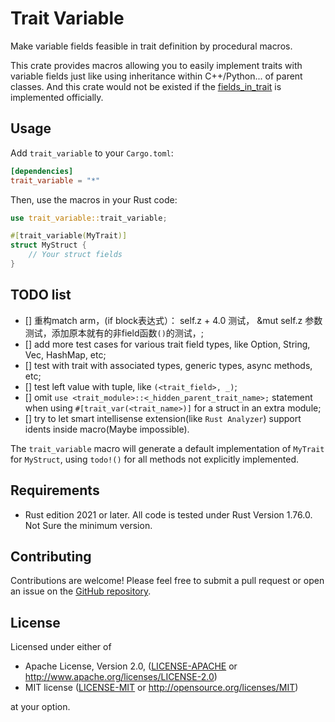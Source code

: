 # Trait Variable
Make variable fields feasible in trait definition by procedural macros.

This crate provides macros allowing you to easily implement traits with variable fields just like using inheritance within C++/Python... of parent classes. And this crate would not be existed if the [fields_in_trait](https://github.com/rust-lang/rfcs/pull/1546) is implemented officially.

## Usage

Add `trait_variable` to your `Cargo.toml`:

```toml
[dependencies]
trait_variable = "*"
```

Then, use the macros in your Rust code:

```rust
use trait_variable::trait_variable;

#[trait_variable(MyTrait)]
struct MyStruct {
    // Your struct fields
}
```

## TODO list
 - [] 重构match arm，(if block表达式）： self.z + 4.0 测试， &mut self.z 参数测试，添加原本就有的非field函数`()`的测试，;
 - [] add more test cases for various trait field types, like Option, String, Vec, HashMap, etc;
 - [] test with trait with associated types, generic types, async methods, etc;
 - [] test left value with tuple, like `(<trait_field>, _)`;
 - [] omit `use <trait_module>::<_hidden_parent_trait_name>;` statement when using `#[trait_var(<trait_name>)]` for a struct in an extra module;
 - [] try to let smart intellisense extension(like `Rust Analyzer`) support idents inside macro(Maybe impossible).

The `trait_variable` macro will generate a default implementation of `MyTrait` for `MyStruct`, using `todo!()` for all methods not explicitly implemented.

## Requirements

- Rust edition 2021 or later. All code is tested under Rust Version 1.76.0. Not Sure the minimum version.

## Contributing

Contributions are welcome! Please feel free to submit a pull request or open an issue on the [GitHub repository](https://github.com/dbsxdbsx/trait_variable).

## License

Licensed under either of

- Apache License, Version 2.0, ([LICENSE-APACHE](LICENSE-APACHE) or
  http://www.apache.org/licenses/LICENSE-2.0)
- MIT license ([LICENSE-MIT](LICENSE-MIT) or http://opensource.org/licenses/MIT)

at your option.